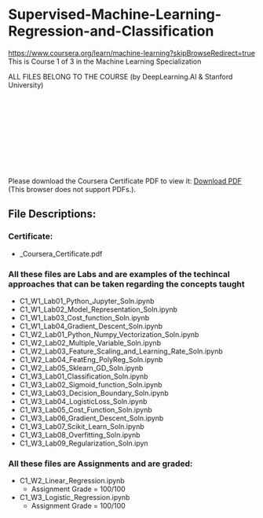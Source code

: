 # Supervised-Machine-Learning-Regression-and-Classification
https://www.coursera.org/learn/machine-learning?skipBrowseRedirect=true
This is Course 1 of 3 in the Machine Learning Specialization

ALL FILES BELONG TO THE COURSE (by DeepLearning.AI & Stanford University)

<object data="https://github.com/18AnirudhaV/Supervised-Machine-Learning-Regression-and-Classification/blob/main/_Coursera_Certificate.pdf" type="application/pdf" width="700px" height="700px">
    <embed src="https://github.com/18AnirudhaV/Supervised-Machine-Learning-Regression-and-Classification/blob/main/_Coursera_Certificate.pdf">
        <p>Please download the Coursera Certificate PDF to view it: <a href="https://github.com/18AnirudhaV/Supervised-Machine-Learning-Regression-and-Classification/blob/main/_Coursera_Certificate.pdf">Download PDF</a> (This browser does not support PDFs.).</p>
    </embed>
</object>

## File Descriptions:
### Certificate: 
- _Coursera_Certificate.pdf

### All these files are Labs and are examples of the techincal approaches that can be taken regarding the concepts taught
- C1_W1_Lab01_Python_Jupyter_Soln.ipynb
- C1_W1_Lab02_Model_Representation_Soln.ipynb
- C1_W1_Lab03_Cost_function_Soln.ipynb
- C1_W1_Lab04_Gradient_Descent_Soln.ipynb
- C1_W2_Lab01_Python_Numpy_Vectorization_Soln.ipynb
- C1_W2_Lab02_Multiple_Variable_Soln.ipynb
- C1_W2_Lab03_Feature_Scaling_and_Learning_Rate_Soln.ipynb
- C1_W2_Lab04_FeatEng_PolyReg_Soln.ipynb
- C1_W2_Lab05_Sklearn_GD_Soln.ipynb
- C1_W3_Lab01_Classification_Soln.ipynb
- C1_W3_Lab02_Sigmoid_function_Soln.ipynb
- C1_W3_Lab03_Decision_Boundary_Soln.ipynb
- C1_W3_Lab04_LogisticLoss_Soln.ipynb
- C1_W3_Lab05_Cost_Function_Soln.ipynb
- C1_W3_Lab06_Gradient_Descent_Soln.ipynb
- C1_W3_Lab07_Scikit_Learn_Soln.ipynb
- C1_W3_Lab08_Overfitting_Soln.ipynb
- C1_W3_Lab09_Regularization_Soln.ipyn

### All these files are Assignments and are graded:
- C1_W2_Linear_Regression.ipynb
  - Assignment Grade = 100/100
- C1_W3_Logistic_Regression.ipynb
  - Assignment Grade = 100/100
